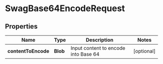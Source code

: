 
# SwagBase64EncodeRequest

## Properties
Name | Type | Description | Notes
------------ | ------------- | ------------- | -------------
**contentToEncode** | **Blob** | Input content to encode into Base 64 |  [optional]



